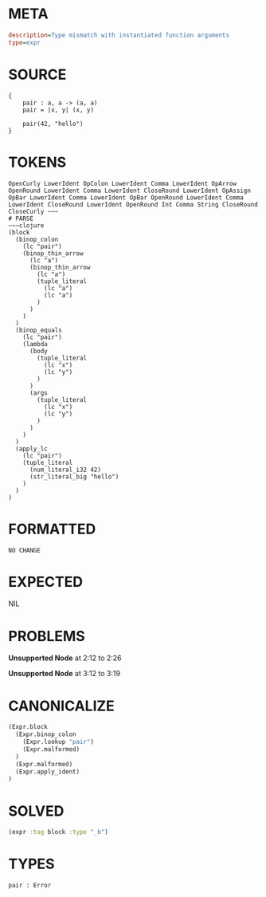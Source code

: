 # META
~~~ini
description=Type mismatch with instantiated function arguments
type=expr
~~~
# SOURCE
~~~roc
{
    pair : a, a -> (a, a)
    pair = |x, y| (x, y)

    pair(42, "hello")
}
~~~
# TOKENS
~~~text
OpenCurly LowerIdent OpColon LowerIdent Comma LowerIdent OpArrow OpenRound LowerIdent Comma LowerIdent CloseRound LowerIdent OpAssign OpBar LowerIdent Comma LowerIdent OpBar OpenRound LowerIdent Comma LowerIdent CloseRound LowerIdent OpenRound Int Comma String CloseRound CloseCurly ~~~
# PARSE
~~~clojure
(block
  (binop_colon
    (lc "pair")
    (binop_thin_arrow
      (lc "a")
      (binop_thin_arrow
        (lc "a")
        (tuple_literal
          (lc "a")
          (lc "a")
        )
      )
    )
  )
  (binop_equals
    (lc "pair")
    (lambda
      (body
        (tuple_literal
          (lc "x")
          (lc "y")
        )
      )
      (args
        (tuple_literal
          (lc "x")
          (lc "y")
        )
      )
    )
  )
  (apply_lc
    (lc "pair")
    (tuple_literal
      (num_literal_i32 42)
      (str_literal_big "hello")
    )
  )
)
~~~
# FORMATTED
~~~roc
NO CHANGE
~~~
# EXPECTED
NIL
# PROBLEMS
**Unsupported Node**
at 2:12 to 2:26

**Unsupported Node**
at 3:12 to 3:19

# CANONICALIZE
~~~clojure
(Expr.block
  (Expr.binop_colon
    (Expr.lookup "pair")
    (Expr.malformed)
  )
  (Expr.malformed)
  (Expr.apply_ident)
)
~~~
# SOLVED
~~~clojure
(expr :tag block :type "_b")
~~~
# TYPES
~~~roc
pair : Error
~~~
